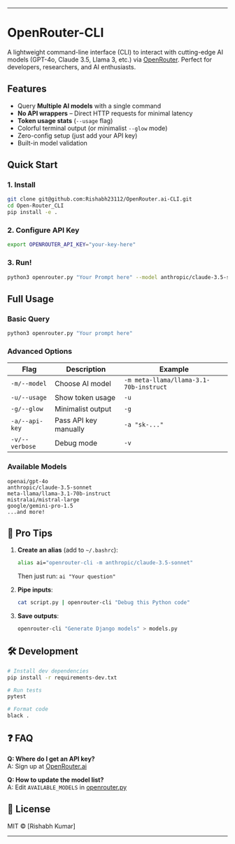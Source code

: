 

---

# OpenRouter-CLI 

A lightweight command-line interface (CLI) to interact with cutting-edge AI models (GPT-4o, Claude 3.5, Llama 3, etc.) via [OpenRouter](https://openrouter.ai/). Perfect for developers, researchers, and AI enthusiasts.



## Features

- Query **Multiple AI models** with a single command
- **No API wrappers** – Direct HTTP requests for minimal latency
- **Token usage stats** (`--usage` flag)
- Colorful terminal output (or minimalist `--glow` mode)
- Zero-config setup (just add your API key)
- Built-in model validation

## Quick Start

### 1. Install
```bash
git clone git@github.com:Rishabh23112/OpenRouter.ai-CLI.git
cd Open-Router_CLI
pip install -e . 
```

### 2. Configure API Key
```bash
export OPENROUTER_API_KEY="your-key-here"  
```

### 3. Run!
```bash
python3 openrouter.py "Your Prompt here" --model anthropic/claude-3.5-sonnet
```

## Full Usage

### Basic Query
```bash
python3 openrouter.py "Your prompt here"
```

### Advanced Options
| Flag               | Description                          | Example                                |
|--------------------|--------------------------------------|----------------------------------------|
| `-m/--model`       | Choose AI model                      | `-m meta-llama/llama-3.1-70b-instruct` |
| `-u/--usage`       | Show token usage                     | `-u`                                   |
| `-g/--glow`        | Minimalist output                    | `-g`                                   |
| `-a/--api-key`     | Pass API key manually                | `-a "sk-..."`                          |
| `-v/--verbose`     | Debug mode                           | `-v`                                   |

### Available Models
```text
openai/gpt-4o
anthropic/claude-3.5-sonnet
meta-llama/llama-3.1-70b-instruct
mistralai/mistral-large
google/gemini-pro-1.5
...and more!
```


## 🌟 Pro Tips

1. **Create an alias** (add to `~/.bashrc`):
   ```bash
   alias ai="openrouter-cli -m anthropic/claude-3.5-sonnet"
   ```
   Then just run: `ai "Your question"`

2. **Pipe inputs**:
   ```bash
   cat script.py | openrouter-cli "Debug this Python code"
   ```

3. **Save outputs**:
   ```bash
   openrouter-cli "Generate Django models" > models.py
   ```

## 🛠️ Development

```bash
# Install dev dependencies
pip install -r requirements-dev.txt

# Run tests
pytest

# Format code
black .
```

## ❓ FAQ

**Q: Where do I get an API key?**  
A: Sign up at [OpenRouter.ai](https://openrouter.ai/keys)

**Q: How to update the model list?**  
A: Edit `AVAILABLE_MODELS` in [openrouter.py](openrouter.py)

## 📜 License
MIT © [Rishabh Kumar]  

---

